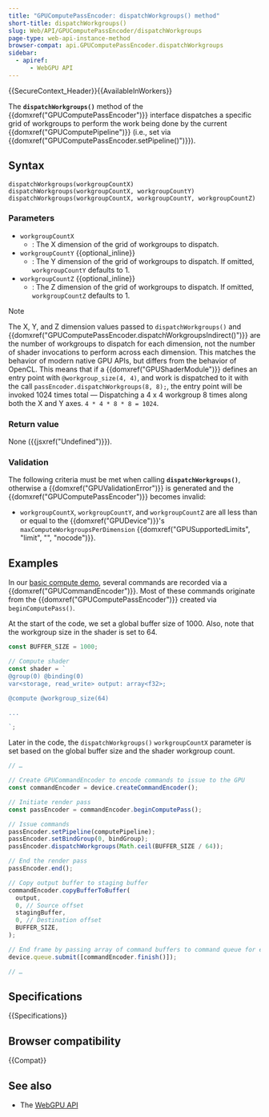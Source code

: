```yaml
---
title: "GPUComputePassEncoder: dispatchWorkgroups() method"
short-title: dispatchWorkgroups()
slug: Web/API/GPUComputePassEncoder/dispatchWorkgroups
page-type: web-api-instance-method
browser-compat: api.GPUComputePassEncoder.dispatchWorkgroups
sidebar:
  - apiref:
      - WebGPU API
---
```


{{SecureContext_Header}}{{AvailableInWorkers}}

The **`dispatchWorkgroups()`** method of the
{{domxref("GPUComputePassEncoder")}} interface dispatches a specific grid of workgroups to perform the work being done by the current {{domxref("GPUComputePipeline")}} (i.e., set via {{domxref("GPUComputePassEncoder.setPipeline()")}}).

## Syntax

```js-nolint
dispatchWorkgroups(workgroupCountX)
dispatchWorkgroups(workgroupCountX, workgroupCountY)
dispatchWorkgroups(workgroupCountX, workgroupCountY, workgroupCountZ)
```

### Parameters

- `workgroupCountX`
  - : The X dimension of the grid of workgroups to dispatch.
- `workgroupCountY` {{optional_inline}}
  - : The Y dimension of the grid of workgroups to dispatch. If omitted, `workgroupCountY` defaults to 1.
- `workgroupCountZ` {{optional_inline}}
  - : The Z dimension of the grid of workgroups to dispatch. If omitted, `workgroupCountZ` defaults to 1.

> [!NOTE]
> The X, Y, and Z dimension values passed to `dispatchWorkgroups()` and {{domxref("GPUComputePassEncoder.dispatchWorkgroupsIndirect()")}} are the number of workgroups to dispatch for each dimension, not the number of shader invocations to perform across each dimension. This matches the behavior of modern native GPU APIs, but differs from the behavior of OpenCL. This means that if a {{domxref("GPUShaderModule")}} defines an entry point with `@workgroup_size(4, 4)`, and work is dispatched to it with the call `passEncoder.dispatchWorkgroups(8, 8);`, the entry point will be invoked 1024 times total — Dispatching a 4 x 4 workgroup 8 times along both the X and Y axes. `4 * 4 * 8 * 8 = 1024`.

### Return value

None ({{jsxref("Undefined")}}).

### Validation

The following criteria must be met when calling **`dispatchWorkgroups()`**, otherwise a {{domxref("GPUValidationError")}} is generated and the {{domxref("GPUComputePassEncoder")}} becomes invalid:

- `workgroupCountX`, `workgroupCountY`, and `workgroupCountZ` are all less than or equal to the {{domxref("GPUDevice")}}'s `maxComputeWorkgroupsPerDimension` {{domxref("GPUSupportedLimits", "limit", "", "nocode")}}.

## Examples

In our [basic compute demo](https://mdn.github.io/dom-examples/webgpu-compute-demo/), several commands are recorded via a {{domxref("GPUCommandEncoder")}}. Most of these commands originate from the {{domxref("GPUComputePassEncoder")}} created via `beginComputePass()`.

At the start of the code, we set a global buffer size of 1000. Also, note that the workgroup size in the shader is set to 64.

```js
const BUFFER_SIZE = 1000;

// Compute shader
const shader = `
@group(0) @binding(0)
var<storage, read_write> output: array<f32>;

@compute @workgroup_size(64)

...

`;
```

Later in the code, the `dispatchWorkgroups()` `workgroupCountX` parameter is set based on the global buffer size and the shader workgroup count.

```js
// …

// Create GPUCommandEncoder to encode commands to issue to the GPU
const commandEncoder = device.createCommandEncoder();

// Initiate render pass
const passEncoder = commandEncoder.beginComputePass();

// Issue commands
passEncoder.setPipeline(computePipeline);
passEncoder.setBindGroup(0, bindGroup);
passEncoder.dispatchWorkgroups(Math.ceil(BUFFER_SIZE / 64));

// End the render pass
passEncoder.end();

// Copy output buffer to staging buffer
commandEncoder.copyBufferToBuffer(
  output,
  0, // Source offset
  stagingBuffer,
  0, // Destination offset
  BUFFER_SIZE,
);

// End frame by passing array of command buffers to command queue for execution
device.queue.submit([commandEncoder.finish()]);

// …
```

## Specifications

{{Specifications}}

## Browser compatibility

{{Compat}}

## See also

- The [WebGPU API](/en-US/docs/Web/API/WebGPU_API)
